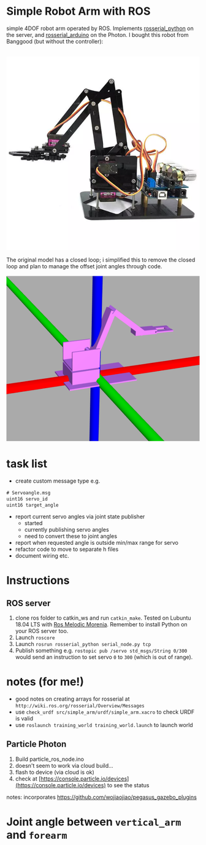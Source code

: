 
# Simple Robot Arm with ROS
simple 4DOF robot arm operated by ROS. Implements [rosserial_python](http://wiki.ros.org/rosserial_python) on the server, and [rosserial_arduino](http://wiki.ros.org/rosserial_arduino) on the Photon.
I bought this robot from Banggood (but without the controller):<br/><br/>

![a robot arm with 4dof](docs/robot_from_banggood.webp)

The original model has a closed loop; i simplified this to remove the closed loop and plan to manage the offset joint angles through code.<br/><br/>
![a simulated robot arm with 5dof](docs/simplified_robot_model.png)

# task list
- create custom message type e.g.
```
# Servoangle.msg
uint16 servo_id
uint16 target_angle
```
- report current servo angles via joint state publisher
    - started
    - currently publishing servo angles
    - need to convert these to joint angles
- report when requested angle is outside min/max range for servo
- refactor code to move to separate h files
- document wiring etc.

# Instructions
## ROS server
1. clone ros folder to catkin_ws and run `catkin_make`. Tested on Lubuntu 18.04 LTS with [Ros Melodic Morenia](http://wiki.ros.org/melodic). Remember to install Python on your ROS server too.
1. Launch `roscore`
1. Launch `rosrun rosserial_python serial_node.py tcp`
1. Publish something e.g. `rostopic pub /servo std_msgs/String 0/300` would send an instruction to set servo `0` to `300` (which is out of range).

# notes (for me!)
- good notes on creating arrays for rosserial at `http://wiki.ros.org/rosserial/Overview/Messages`
- use ` check_urdf src/simple_arm/urdf/simple_arm.xacro ` to check URDF is valid
- use `roslaunch training_world training_world.launch` to launch world



## Particle Photon
1. Build particle_ros_node.ino
1. doesn't seem to work via cloud build...
1. flash to device (via cloud is ok)
1. check at [https://console.particle.io/devices](https://console.particle.io/devices) to see the status


notes:
incorporates https://github.com/wojiaojiao/pegasus_gazebo_plugins

# Joint angle between `vertical_arm` and `forearm`
